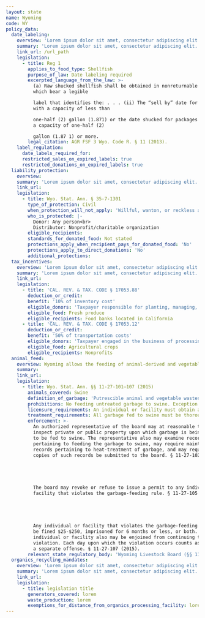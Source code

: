 ```yaml
---
layout: state
name: Wyoming
code: WY
policy_data:
  date_labeling:
    overview: 'Lorem ipsum dolor sit amet, consectetur adipiscing elit. Curabitur tellus mi, consequat at laoreet eget, vestibulum nec dolor. Vivamus volutpat quam ac quam bibendum rutrum.'
    summary: 'Lorem ipsum dolor sit amet, consectetur adipiscing elit. Curabitur tellus mi, consequat at laoreet eget, vestibulum nec dolor. Vivamus volutpat quam ac quam bibendum rutrum.'
    link_url: /url_path
    legislation:
      - title: Reg 1
        applies_to_food_type: Shellfish
        purpose_of_law: Date labeling required
        excerpted_language_from_the_law: >-
          (a) Raw shucked shellfish shall be obtained in nonreturnable packages
          which bear a legible

          label that identifies the: . . . (ii) The “sell by” date for packages
          with a capacity of less than

          one-half (2) gallon (1.871) or the date shucked for packages with
          a capacity of one-half (2)

          gallon (1.87 1) or more.
        legal_citation: AGR FSF 3 Wyo. Code R. § 11 (2013).
    label_regulation:
      date_labels_required_for:
      restricted_sales_on_expired_labels: true
      restricted_donations_on_expired_labels: true
  liability_protection:
    overview:
    summary: 'Lorem ipsum dolor sit amet, consectetur adipiscing elit. Curabitur tellus mi, consequat at laoreet eget, vestibulum nec dolor. Vivamus volutpat quam ac quam bibendum rutrum.'
    link_url:
    legislation:
      - title: Wyo. Stat. Ann. § 35-7-1301
        type_of_protection: Civil
        when_protection_will_not_apply: 'Willful, wanton, or reckless acts'
        who_is_protected: |-
          Donor: Any person<br>
          Distributor: Nonprofit/charitable organization
        eligible_recipients:
        standards_for_donated_food: Not stated
        protections_apply_when_recipient_pays_for_donated_food: 'No'
        protections_apply_to_direct_donations: 'No'
        additional_protections:
  tax_incentives:
    overview: 'Lorem ipsum dolor sit amet, consectetur adipiscing elit. Curabitur tellus mi, consequat at laoreet eget, vestibulum nec dolor. Vivamus volutpat quam ac quam bibendum rutrum.'
    summary: 'Lorem ipsum dolor sit amet, consectetur adipiscing elit. Curabitur tellus mi, consequat at laoreet eget, vestibulum nec dolor. Vivamus volutpat quam ac quam bibendum rutrum.'
    link_url:
    legislation:
      - title: 'CAL. REV. & TAX. CODE § 17053.88'
        deduction_or_credit:
        benefit: '10% of inventory cost'
        eligible_donors: 'Taxpayer responsible for planting, managing, and harvesting crops'
        eligible_food: Fresh produce
        eligible_recipients: Food banks located in California
      - title: 'CAL. REV. & TAX. CODE § 17053.12'
        deduction_or_credit:
        benefit: '50% of transportation costs'
        eligible_donors: 'Taxpayer engaged in the business of processing, distributing, or selling agricultural products'
        eligible_food: Agricultural crops
        eligible_recipients: Nonprofits
  animal_feed:
    overview: Wyoming allows the feeding of animal-derived and vegetable waste to swine provided that it has been properly heat-treated and fed by a licensed facility. Individuals may feed household garbage to their own swine without heat-treating it and without a permit.
    summary:
    link_url:
    legislation:
      - title: Wyo. Stat. Ann. §§ 11-27-101–107 (2015)
        animals_covered: Swine
        definition_of_garbage: 'Putrescible animal and vegetable wastes resulting from the handling, preparation, cooking, and consumption of foods including animal carcasses or parts thereof. § 11-27-101 (2015).'
        prohibitions: No feeding untreated garbage to swine. Exception for individuals feeding household garbage. § 11-27-106 (2015).
        licensure_requirements: An individual or facility must obtain an annual permit to feed garbage to swine. § 11-27-103 (2015). But individuals that feed household garbage to swine on their own premises need not obtain a permit. § 11-27-104 (2015).
        treatment_requirements: All garbage fed to swine must be thoroughly heated to 212 degrees Fahrenheit for at least 30 minutes or else treated in some other manner approved by the commissioner. § 11-27-106 (2015).
        enforcement: >-
          An authorized representative of the board may at reasonable times
          inspect private or public property upon which garbage is being treated
          to be fed to swine. The representative also may examine records
          pertaining to feeding the garbage to swine, may require maintenance of
          records pertaining to heat-treatment of garbage, and may request that
          copies of such records be submitted to the board. § 11-27-102 (2015).





          The board may revoke or refuse to issue a permit to any individual or
          facility that violates the garbage-feeding rule. § 11-27-105 (2015).





          Any individual or facility that violates the garbage-feeding rule may
          be fined $25-$250, imprisoned for 6 months or less, or both. The
          individual or facility also may be enjoined from continuing the
          violation. Each day upon which the violation occurs counts as
          a separate offense. § 11-27-107 (2015).
        relevant_state_regulatory_body: 'Wyoming Livestock Board (§§ 11-27-102–105 (2015)), <a href="https://wlsb.state.wy.us/public">https://wlsb.state.wy.us/public</a>.'
  organics_recycling_mandates:
    overview: 'Lorem ipsum dolor sit amet, consectetur adipiscing elit. Curabitur tellus mi, consequat at laoreet eget, vestibulum nec dolor. Vivamus volutpat quam ac quam bibendum rutrum.'
    summary: 'Lorem ipsum dolor sit amet, consectetur adipiscing elit. Curabitur tellus mi, consequat at laoreet eget, vestibulum nec dolor. Vivamus volutpat quam ac quam bibendum rutrum.'
    link_url:
    legislation:
      - title: legislation title
        generators_covered: lorem
        waste_production: lorem
        exemptions_for_distance_from_organics_processing_facility: lorem
---
```

